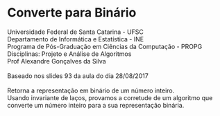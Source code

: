 # Converte para Binário
Universidade Federal de Santa Catarina - UFSC<br>
Departamento de Informática e Estatística - INE<br>
Programa de Pós-Graduação em Ciências da Computação - PROPG<br>
Disciplinas: Projeto e Análise de Algoritmos<br>
Prof Alexandre Gonçalves da Silva<br>
<br>
Baseado nos slides 93 da aula do dia 28/08/2017<br> 
<br>
Retorna a representação em binário de um número inteiro.<br>
Usando invariante de laços, provamos a corretude de um algoritmo que converte um número inteiro para a sua representação binária.<br>
